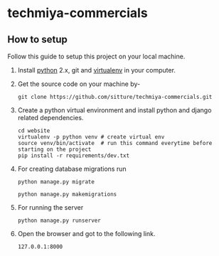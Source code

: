 # techmiya-commercials

## How to setup

Follow this guide to setup this project on your local machine.

1. Install [python] 2.x, git and [virtualenv] in your computer.

2. Get the source code on your machine by-

    `git clone https://github.com/sitture/techmiya-commercials.git`

3. Create a python virtual environment and install python and django related dependencies.

    ```shell
    cd website
    virtualenv -p python venv # create virtual env
    source venv/bin/activate  # run this command everytime before starting on the project
    pip install -r requirements/dev.txt
    ```
4. For creating database migrations run

    `python manage.py migrate`

    `python manage.py makemigrations`

5. For running the server

    `python manage.py runserver`

6. Open the browser and got to the following link.

    `127.0.0.1:8000`


[virtualenv]: https://virtualenv.pypa.io/
[python]: https://www.python.org/downloads/release/python-2713/
